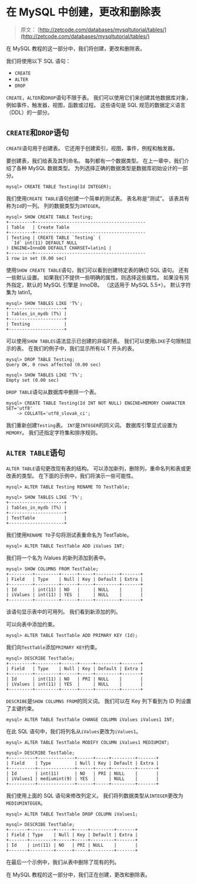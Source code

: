 # 在 MySQL 中创建，更改和删除表

> 原文： [http://zetcode.com/databases/mysqltutorial/tables/](http://zetcode.com/databases/mysqltutorial/tables/)

在 MySQL 教程的这一部分中，我们将创建，更改和删除表。

我们将使用以下 SQL 语句：

*   `CREATE`
*   `ALTER`
*   `DROP`

`CREATE`，`ALTER`和`DROP`语句不限于表。 我们可以使用它们来创建其他数据库对象，例如事件，触发器，视图，函数或过程。 这些语句是 SQL 规范的数据定义语言（DDL）的一部分。

## `CREATE`和`DROP`语句

`CREATE`语句用于创建表。 它还用于创建索引，视图，事件，例程和触发器。

要创建表，我们给表及其列命名。 每列都有一个数据类型。 在上一章中，我们介绍了各种 MySQL 数据类型。 为列选择正确的数据类型是数据库初始设计的一部分。

```
mysql> CREATE TABLE Testing(Id INTEGER);

```

我们使用`CREATE TABLE`语句创建一个简单的测试表。 表名称是“测试”。 该表具有称为`Id`的一列。 列的数据类型为`INTEGER`。

```
mysql> SHOW CREATE TABLE Testing;
+---------+------------------------------------------
| Table   | Create Table                                                                                
+---------+------------------------------------------
| Testing | CREATE TABLE `Testing` (
  `Id` int(11) DEFAULT NULL
) ENGINE=InnoDB DEFAULT CHARSET=latin1 |
+---------+------------------------------------------
1 row in set (0.00 sec)

```

使用`SHOW CREATE TABLE`语句，我们可以看到创建特定表的确切 SQL 语句。 还有一些默认设置。 如果我们不提供一些明确的属性，则选择这些属性。 如果没有另外指定，默认的 MySQL 引擎是 InnoDB。 （这适用于 MySQL 5.5+）。 默认字符集为 latin1。

```
mysql> SHOW TABLES LIKE 'T%';
+---------------------+
| Tables_in_mydb (T%) |
+---------------------+
| Testing             |
+---------------------+

```

可以使用`SHOW TABLES`语法显示已创建的非临时表。 我们可以使用`LIKE`子句限制显示的表。 在我们的例子中，我们显示所有以 T 开头的表。

```
mysql> DROP TABLE Testing;
Query OK, 0 rows affected (0.00 sec)

mysql> SHOW TABLES LIKE 'T%';
Empty set (0.00 sec)

```

`DROP TABLE`语句从数据库中删除一个表。

```
mysql> CREATE TABLE Testing(Id INT NOT NULL) ENGINE=MEMORY CHARACTER SET='utf8'
    -> COLLATE='utf8_slovak_ci';

```

我们重新创建`Testing`表。 `INT`是`INTEGER`的同义词。 数据库引擎显式设置为`MEMORY`。 我们还指定字符集和排序规则。

## `ALTER TABLE`语句

`ALTER TABLE`语句更改现有表的结构。 可以添加新列，删除列，重命名列和表或更改表的类型。 在下面的示例中，我们将演示一些可能性。

```
mysql> ALTER TABLE Testing RENAME TO TestTable;

mysql> SHOW TABLES LIKE 'T%';
+---------------------+
| Tables_in_mydb (T%) |
+---------------------+
| TestTable           |
+---------------------+

```

我们使用`RENAME TO`子句将测试表重命名为 TestTable。

```
mysql> ALTER TABLE TestTable ADD iValues INT;

```

我们将一个名为 iValues 的新列添加到表中。

```
mysql> SHOW COLUMNS FROM TestTable;
+---------+---------+------+-----+---------+-------+
| Field   | Type    | Null | Key | Default | Extra |
+---------+---------+------+-----+---------+-------+
| Id      | int(11) | NO   |     | NULL    |       |
| iValues | int(11) | YES  |     | NULL    |       |
+---------+---------+------+-----+---------+-------+

```

该语句显示表中的可用列。 我们看到新添加的列。

可以向表中添加约束。

```
mysql> ALTER TABLE TestTable ADD PRIMARY KEY (Id);

```

我们向`TestTable`添加`PRIMARY KEY`约束。

```
mysql> DESCRIBE TestTable;
+---------+---------+------+-----+---------+-------+
| Field   | Type    | Null | Key | Default | Extra |
+---------+---------+------+-----+---------+-------+
| Id      | int(11) | NO   | PRI | NULL    |       |
| iValues | int(11) | YES  |     | NULL    |       |
+---------+---------+------+-----+---------+-------+

```

`DESCRIBE`是`SHOW COLUMNS FROM`的同义词。 我们可以在 Key 列下看到为 ID 列设置了主键约束。

```
mysql> ALTER TABLE TestTable CHANGE COLUMN iValues iValues1 INT;

```

在此 SQL 语句中，我们将列名从`iValues`更改为`iValues1`。

```
mysql> ALTER TABLE TestTable MODIFY COLUMN iValues1 MEDIUMINT;

mysql> DESCRIBE TestTable;
+----------+--------------+------+-----+---------+-------+
| Field    | Type         | Null | Key | Default | Extra |
+----------+--------------+------+-----+---------+-------+
| Id       | int(11)      | NO   | PRI | NULL    |       |
| iValues1 | mediumint(9) | YES  |     | NULL    |       |
+----------+--------------+------+-----+---------+-------+

```

我们使用上面的 SQL 语句来修改列定义。 我们将列数据类型从`INTEGER`更改为`MEDIUMINTEGER`。

```
mysql> ALTER TABLE TestTable DROP COLUMN iValues1;

mysql> DESCRIBE TestTable;
+-------+---------+------+-----+---------+-------+
| Field | Type    | Null | Key | Default | Extra |
+-------+---------+------+-----+---------+-------+
| Id    | int(11) | NO   | PRI | NULL    |       |
+-------+---------+------+-----+---------+-------+

```

在最后一个示例中，我们从表中删除了现有的列。

在 MySQL 教程的这一部分中，我们正在创建，更改和删除表。